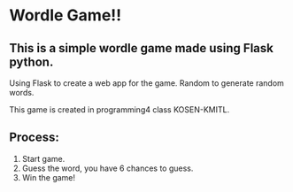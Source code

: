 # Wordle Game!!
## This is a simple wordle game made using Flask python.
Using Flask to create a web app for the game.
Random to generate random words.
  
This game is created in programming4 class KOSEN-KMITL.
## Process:
1. Start game.
2. Guess the word, you have 6 chances to guess.
3. Win the game!